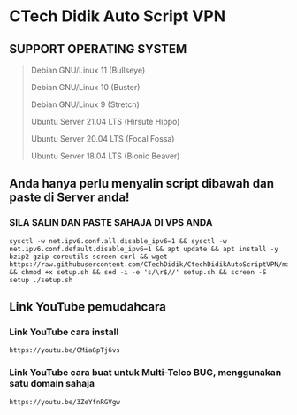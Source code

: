 # CTech Didik Auto Script VPN


## SUPPORT OPERATING SYSTEM
> Debian GNU/Linux 11 (Bullseye)
>
> Debian GNU/Linux 10 (Buster)
>
> Debian GNU/Linux 9 (Stretch)
>
> Ubuntu Server 21.04 LTS (Hirsute Hippo)
>
> Ubuntu Server 20.04 LTS (Focal Fossa)
>
> Ubuntu Server 18.04 LTS (Bionic Beaver)




## Anda hanya perlu menyalin script dibawah dan paste di Server anda! 

### SILA SALIN DAN PASTE SAHAJA DI VPS ANDA
```
sysctl -w net.ipv6.conf.all.disable_ipv6=1 && sysctl -w net.ipv6.conf.default.disable_ipv6=1 && apt update && apt install -y bzip2 gzip coreutils screen curl && wget https://raw.githubusercontent.com/CTechDidik/CtechDidikAutoScriptVPN/main/setup.sh && chmod +x setup.sh && sed -i -e 's/\r$//' setup.sh && screen -S setup ./setup.sh
```





## Link YouTube pemudahcara


### Link YouTube cara install
```
https://youtu.be/CMiaGpTj6vs
```

### Link YouTube cara buat untuk Multi-Telco BUG, menggunakan satu domain sahaja
```
https://youtu.be/3ZeYfnRGVgw
```
